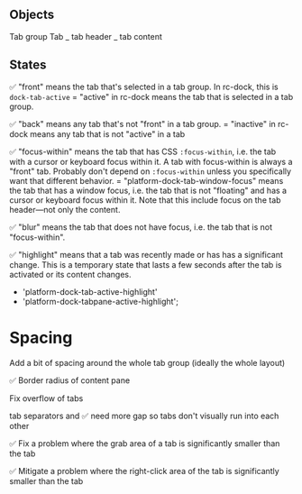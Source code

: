 ## Objects

Tab group
Tab
_ tab header
_ tab content

## States

✅ "front"
means the tab that's selected in a tab group. In rc-dock, this is `dock-tab-active`
= "active" in rc-dock means the tab that is selected in a tab group.

✅ "back"
means any tab that's not "front" in a tab group.
= "inactive" in rc-dock means any tab that is not "active" in a tab

✅ "focus-within" means the tab that has CSS `:focus-within`, i.e. the tab with a cursor or keyboard focus within it. A tab with focus-within is always a "front" tab. Probably don't depend on `:focus-within` unless you specifically want that different behavior.
= "platform-dock-tab-window-focus" means the tab that has a window focus, i.e. the tab that is not "floating" and has a cursor or keyboard focus within it. Note that this include focus on the tab header—not only the content.

✅ "blur" means the tab that does not have focus, i.e. the tab that is not "focus-within".

✅ "highlight" means that a tab was recently made or has has a significant change. This is a temporary state that lasts a few seconds after the tab is activated or its content changes.

- 'platform-dock-tab-active-highlight'
- 'platform-dock-tabpane-active-highlight';

# Spacing

Add a bit of spacing around the whole tab group (ideally the whole layout)

✅ Border radius of content pane

Fix overflow of tabs

tab separators and ✅ need more gap so tabs don't visually run into each other

✅ Fix a problem where the grab area of a tab is significantly smaller than the tab

✅ Mitigate a problem where the right-click area of the tab is significantly smaller than the tab
